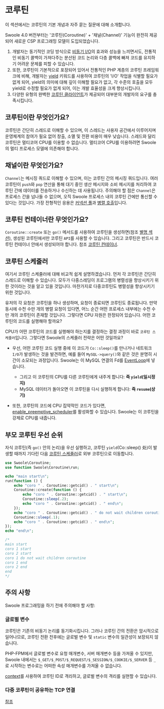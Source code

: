 # 코루틴 <!-- {docsify-ignore-all} -->

이 섹션에서는 코루틴의 기본 개념과 자주 묻는 질문에 대해 소개합니다.

Swoole 4.0 버전부터는 '코루틴(Coroutine)' + '채널(Channel)' 기능이 완전히 제공되어 새로운 CSP 프로그래밍 모델이 도입되었습니다.

1. 개발자는 동기적인 코딩 방식으로 [비동기 I/O](/learn?id=同步io异步io)의 효과와 성능을 느끼면서도, 전통적인 비동기 콜백이 가져다주는 분산된 코드 논리와 다층 콜백에 빠져 코드를 유지하기 어려운 문제를 피할 수 있습니다.
2. 또한, 코루틴이 기본적으로 포장되어 있어서 전통적인 PHP 계층의 코루틴 프레임워크에 비해, 개발자는 [yield](https://www.php.net/manual/zh/language.generators.syntax.php) 키워드를 사용하여 코루틴의 'I/O' 작업을 식별할 필요가 없게 되어, yield의 의미에 대해 깊이 이해할 필요가 없고, 각 수준의 호출을 모두 yield로 수정할 필요가 없게 되어, 이는 개발 효율성을 크게 향상시킵니다.
3. 다양한 유형의 완벽한 [코루틴 클라이언트](/coroutine_client/init)가 제공되어 대부분의 개발자의 요구를 충족시킵니다.

## 코루틴이란 무엇인가요?

코루틴은 간단히 스레드로 이해할 수 있으며, 이 스레드는 사용자 공간에서 이루어지며 운영체계의 참여가 필요 없어 창출, 소멸 및 전환 비용이 매우 낮습니다. 스레드와 달리 코루틴은 멀티코어 CPU를 이용할 수 없습니다. 멀티코어 CPU를 이용하려면 Swoole의 멀티 프로세스 모델에 의존해야 합니다.

## 채널이란 무엇인가요?

`Channel`는 메시징 쿼드로 이해할 수 있으며, 이는 코루틴 간의 메시징 쿼드입니다. 여러 코루틴이 `push`와 `pop` 연산을 통해 대기 중인 생산 메시지와 소비 메시지를 처리하여 코루틴 간에 데이터를 전송하거나 수신하는 데 사용됩니다. 주의해야 할 점은 `Channel`은 프로세스 간을 넘나들 수 없으며, 오직 Swoole 프로세스 내의 코루틴 간에만 통신할 수 있다는 것입니다. 가장 전형적인 응용은 [커넥션 풀](/coroutine/conn_pool)과 [병렬 호출](/coroutine/multi_call)입니다.

## 코루틴 컨테이너란 무엇인가요?

`Coroutine::create` 또는 `go()` 메서드를 사용하여 코루틴을 생성하면(참조 [별명 섹션](/other/alias?id=协程短名称)), 생성된 코루틴에서만 코루틴 `API`를 사용할 수 있습니다. 그리고 코루틴은 반드시 코루틴 컨테이너 안에서 생성되어야 합니다. 참조 [코루틴 컨테이너](/coroutine/scheduler).

## 코루틴 스케줄러

여기서 코루틴 스케줄러에 대해 비교적 쉽게 설명하겠습니다. 먼저 각 코루틴은 간단히 스레드로 이해할 수 있습니다. 모두가 다중스레딩이 프로그램의 병렬성을 향상시키기 위한 것이라는 것을 알고 있을 것입니다. 마찬가지로 다중코루틴도 병렬성을 향상시키기 위한 것입니다.

유저의 각 요청은 코루틴을 하나 생성하며, 요청이 종료되면 코루틴도 종료됩니다. 만약 동시에 수천 수만 개의 병렬 요청이 있다면, 어느 순간 어떤 프로세스 내부에는 수천 수만 개의 코루틴이 존재할 것입니다. 그렇다면 CPU 자원은 한정되어 있습니다. 어떤 코루틴의 코드를 실행해야 할까요?

CPU가 어떤 코루틴의 코드를 실행해야 하는지를 결정하는 결정 과정이 바로 `코루틴 스케줄러`입니다. 그렇다면 Swoole의 스케줄러 전략은 어떤 것일까요?

- 우선, 어떤 코루틴 코드 실행 중에 이 코드가 `Co::sleep()`를 만나거나 네트워크 `I/O`가 발생하는 것을 발견하면, 예를 들어 `MySQL->query()`와 같은 것은 분명히 시간이 소모되는 과정입니다. Swoole는 이 MySQL 연결의 Fd를 [EventLoop](/learn?id=什么是eventloop)에 넣습니다.
      
    * 그리고 이 코루틴의 CPU를 다른 코루틴에게 내주게 합니다: **즉 `yield`(일시정지)**
    * MySQL 데이터가 돌아오면 이 코루틴을 다시 실행하게 합니다: **즉 `resume`(상기)**


- 또한, 코루틴의 코드에 CPU 집약적인 코드가 있다면, [enable_preemptive_scheduler](/other/config)를 활성화할 수 있습니다. Swoole는 이 코루틴을 강제로 CPU를 내줍니다.


## 부모 코루틴 우선 순위

자식 코루틴(즉 `go()` 안의 논리)을 우선 실행하고, 코루틴 `yield`(Co::sleep() 处)이 발생할 때까지 기다린 다음 [코루틴 스케줄러](/coroutine?id=协程调度)로 외부 코루틴으로 이동합니다.

```php
use Swoole\Coroutine;
use function Swoole\Coroutine\run;

echo "main start\n";
run(function () {
    echo "coro " . Coroutine::getcid() . " start\n";
    Coroutine::create(function () {
        echo "coro " . Coroutine::getcid() . " start\n";
        Coroutine::sleep(.2);
        echo "coro " . Coroutine::getcid() . " end\n";
    });
    echo "coro " . Coroutine::getcid() . " do not wait children coroutine\n";
    Coroutine::sleep(.1);
    echo "coro " . Coroutine::getcid() . " end\n";
});
echo "end\n";

/*
main start
coro 1 start
coro 2 start
coro 1 do not wait children coroutine
coro 1 end
coro 2 end
end
*/
```
  

## 주의 사항

Swoole 프로그래밍을 하기 전에 주의해야 할 사항:


### 글로벌 변수

코루틴은 기존의 비동기 논리를 동기화시킵니다. 그러나 코루틴 간의 전환은 암시적으로 일어나므로, 코루틴 전환 전후에는 글로벌 변수 및 `static` 변수의 일관성이 보장되지 않습니다.

PHP-FPM에서 글로벌 변수로 요청 매개변수, 서버 매개변수 등을 가져올 수 있지만, Swoole 내에서는 `$_GET/$_POST/$_REQUEST/$_SESSION/$_COOKIE/$_SERVER` 등 `_`로 시작하는 변수로는 어떠한 속성 매개변수를 가져올 수 없습니다.

[context](/coroutine/coroutine?id=getcontext)를 사용하여 코루틴 ID로 격리하고, 글로벌 변수의 격리를 실현할 수 있습니다.

### 다중 코루틴이 공유하는 TCP 연결

[참조](/question/use?id=client-has-already-been-bound-to-another-coroutine)
